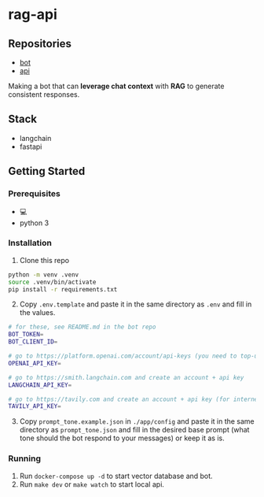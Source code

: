 # rag-api

## Repositories

- [bot](https://github.com/seg-org/rag-bot)
- [api](https://github.com/seg-org/rag-api)

Making a bot that can **leverage chat context** with **RAG** to generate consistent responses.

## Stack

- langchain
- fastapi

## Getting Started

### Prerequisites

- 💻
- python 3

### Installation

1. Clone this repo
```bash
python -m venv .venv
source .venv/bin/activate
pip install -r requirements.txt
```
2. Copy `.env.template` and paste it in the same directory as `.env` and fill in the values.
```bash
# for these, see README.md in the bot repo
BOT_TOKEN=
BOT_CLIENT_ID=

# go to https://platform.openai.com/account/api-keys (you need to top-up some $$ first)
OPENAI_API_KEY=

# go to https://smith.langchain.com and create an account + api key
LANGCHAIN_API_KEY=

# go to https://tavily.com and create an account + api key (for internet searches when there's no relevant data in rag)
TAVILY_API_KEY=
```
3. Copy `prompt_tone.example.json` in `./app/config` and paste it in the same directory as `prompt_tone.json` and fill in the desired base prompt (what tone should the bot respond to your messages) or keep it as is.

### Running

1. Run `docker-compose up -d` to start vector database and bot.
2. Run `make dev` or `make watch` to start local api.
